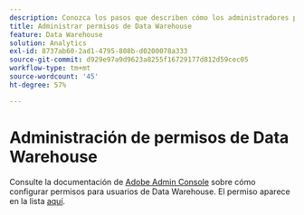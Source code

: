 ```yaml
---
description: Conozca los pasos que describen cómo los administradores pueden habilitar el acceso a los informes de Data Warehouse para los usuarios.
title: Administrar permisos de Data Warehouse
feature: Data Warehouse
solution: Analytics
exl-id: 8737ab60-2ad1-4795-808b-d0200078a333
source-git-commit: d929e97a9d9623a8255f16729177d812d59cec05
workflow-type: tm+mt
source-wordcount: '45'
ht-degree: 57%

---
```


# Administración de permisos de Data Warehouse

Consulte la documentación de [Adobe Admin Console](/help/admin/admin-console/home.md) sobre cómo configurar permisos para usuarios de Data Warehouse. El permiso aparece en la lista [aquí](/help/admin/admin-console/permissions/report-suite-tools.md).

